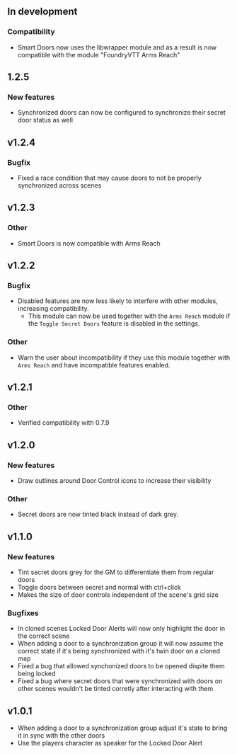 ## In development
### Compatibility
- Smart Doors now uses the libwrapper module and as a result is now compatible with the module "FoundryVTT Arms Reach"

## 1.2.5
### New features
- Synchronized doors can now be configured to synchronize their secret door status as well

## v1.2.4
### Bugfix
- Fixed a race condition that may cause doors to not be properly synchronized across scenes

## v1.2.3
### Other
- Smart Doors is now compatible with Arms Reach

## v1.2.2
### Bugfix
- Disabled features are now less likely to interfere with other modules, increasing compatibility.
  - This module can now be used together with the `Arms Reach` module if the `Toggle Secret Doors` feature is disabled in the settings.

### Other
- Warn the user about incompatibility if they use this module together with `Arms Reach` and have incompatible features enabled.

## v1.2.1
### Other
- Verified compatibility with 0.7.9

## v1.2.0
### New features
- Draw outlines around Door Control icons to increase their visibility

### Other
- Secret doors are now tinted black instead of dark grey.


## v1.1.0
### New features
- Tint secret doors grey for the GM to differentiate them from regular doors
- Toggle doors between secret and normal with ctrl+click
- Makes the size of door controls independent of the scene's grid size

### Bugfixes
- In cloned scenes Locked Door Alerts will now only highlight the door in the correct scene
- When adding a door to a synchronization group it will now assume the correct state if it's being synchronized with it's twin door on a cloned map
- Fixed a bug that allowed synchonized doors to be opened dispite them being locked
- Fixed a bug where secret doors that were synchronized with doors on other scenes wouldn't be tinted corretly after interacting with them

## v1.0.1
- When adding a door to a synchronization group adjust it's state to bring it in sync with the other doors
- Use the players character as speaker for the Locked Door Alert
